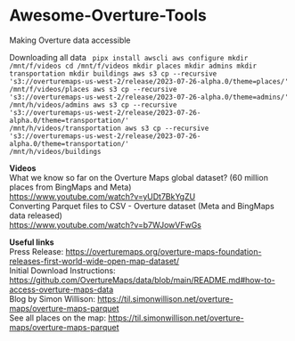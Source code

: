 # Awesome-Overture-Tools
Making Overture data accessible

Downloading all data
<code>
pipx install awscli
aws configure
mkdir /mnt/f/videos
cd /mnt/f/videos
mkdir places
mkdir admins
mkdir transportation
mkdir buildings
aws s3 cp --recursive 's3://overturemaps-us-west-2/release/2023-07-26-alpha.0/theme=places/' /mnt/f/videos/places
aws s3 cp --recursive 's3://overturemaps-us-west-2/release/2023-07-26-alpha.0/theme=admins/' /mnt/h/videos/admins
aws s3 cp --recursive 's3://overturemaps-us-west-2/release/2023-07-26-alpha.0/theme=transportation/' /mnt/h/videos/transportation
aws s3 cp --recursive 's3://overturemaps-us-west-2/release/2023-07-26-alpha.0/theme=transportation/' /mnt/h/videos/buildings
</code>

**Videos** <br/>
What we know so far on the Overture Maps global dataset? (60 million places from BingMaps and Meta)  <br/>
https://www.youtube.com/watch?v=yUDt7BkYgZU <br/>
Converting Parquet files to CSV - Overture dataset (Meta and BingMaps data released)  <br/>
https://www.youtube.com/watch?v=b7WJowVFwGs <br/>

**Useful links** <br/>
Press Release: https://overturemaps.org/overture-maps-foundation-releases-first-world-wide-open-map-dataset/ <br/>
Initial Download Instructions: https://github.com/OvertureMaps/data/blob/main/README.md#how-to-access-overture-maps-data <br/>
Blog by Simon Willison: https://til.simonwillison.net/overture-maps/overture-maps-parquet <br/>
See all places on the map: https://til.simonwillison.net/overture-maps/overture-maps-parquet <br/>
